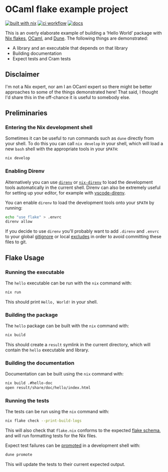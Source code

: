 # OCaml flake example project

[![built with nix][nix-badge]][nix-url]
[![ci workflow][ci-badge]][ci-url]
[![docs][docs-badge]][docs-url]

[nix-badge]: https://img.shields.io/static/v1?logo=nixos&logoColor=white&label=&message=Built%20with%20Nix&color=41439a
[nix-url]: https://builtwithnix.org
[ci-badge]: https://github.com/brendanzab/ocaml-flake-example/actions/workflows/ci.yml/badge.svg
[ci-url]: https://github.com/brendanzab/ocaml-flake-example/actions/workflows/ci.yml
[docs-badge]: https://img.shields.io/badge/docs-odoc-blue
[docs-url]: https://brendanzab.github.io/ocaml-flake-example

This is an overly elaborate example of building a ‘Hello World’ package with
[Nix flakes], [OCaml], and [Dune]. The following things are demonstrated:

- A library and an executable that depends on that library
- Building documentation
- Expect tests and Cram tests

[Nix flakes]: https://nixos.wiki/wiki/Flakes
[OCaml]: https://ocaml.org/
[Dune]: https://dune.build/

## Disclaimer

I'm not a Nix expert, nor am I an OCaml expert so there might be better
approaches to some of the things demonstrated here! That said, I thought I'd
share this in the off-chance it is useful to somebody else.

## Preliminaries

### Entering the Nix development shell

Sometimes it can be useful to run commands such as `dune` directly from your
shell. To do this you can call `nix develop` in your shell, which will load a
new `bash` shell with the appropriate tools in your `$PATH`:

```sh
nix develop
```

### Enabling Direnv

Alternatively you can use [`direnv`] or [`nix-direnv`] to load the development
tools automatically in the current shell. Direnv can also be extremely useful
for setting up your editor, for example with [vscode-direnv].

You can enable `direnv` to load the development tools onto your `$PATH` by
running:

```sh
echo "use flake" > .envrc
direnv allow
```

If you decide to use `direnv` you'll probably want to add `.direnv` and `.envrc`
to your global [gitignore] or local [excludes] in order to avoid committing
these files to git.

[`direnv`]: https://direnv.net/
[`nix-direnv`]: https://github.com/nix-community/nix-direnv/
[gitignore]: https://git-scm.com/docs/gitignore
[excludes]: https://git-scm.com/docs/gitignore#_configuration
[vscode-direnv]: https://github.com/cab404/vscode-direnv

## Flake Usage

### Running the executable

The `hello` executable can be run with the `nix` command with:

```sh
nix run
```

This should print `Hello, World!` in your shell.

### Building the package

The `hello` package can be built with the `nix` command with:

```sh
nix build
```

This should create a `result` symlink in the current directory, which will
contain the `hello` executable and library.

### Building the documentation

Documentation can be built using the `nix` command with:

```sh
nix build .#hello-doc
open result/share/doc/hello/index.html
```

### Running the tests

The tests can be run using the `nix` command with:

```sh
nix flake check --print-build-logs
```

This will also check that `flake.nix` conforms to the expected [flake schema],
and will run formatting tests for the Nix files.

Expect test failures can be [promoted][dune-promotion] in a development shell with:

```sh
dune promote
```

This will update the tests to their current expected output.

[flake schema]: https://nixos.wiki/wiki/Flakes#Flake_schema
[dune-promotion]: https://dune.readthedocs.io/en/stable/concepts.html#promotion
